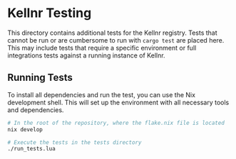 # Kellnr Testing

This directory contains additional tests for the Kellnr registry. Tests that cannot be run or are cumbersome to run with `cargo test` are placed here.
This may include tests that require a specific environment or full integrations tests against a running instance of Kellnr.

## Running Tests

To install all dependencies and run the test, you can use the Nix development shell. This will set up the environment with all necessary tools and dependencies.

```bash
# In the root of the repository, where the flake.nix file is located
nix develop

# Execute the tests in the tests directory
./run_tests.lua
```

